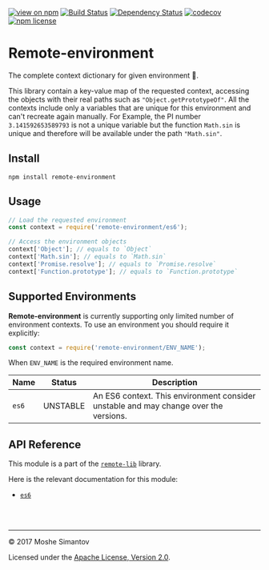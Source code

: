 [![view on npm](http://img.shields.io/npm/v/remote-environment.svg)](https://www.npmjs.org/package/remote-environment)
[![Build Status](https://travis-ci.org/remotelib/remote-lib.svg?branch=master)](https://travis-ci.org/remotelib/remote-lib)
[![Dependency Status](https://david-dm.org/remotelib/remote-lib.svg?path=packages/remote-environment)](https://david-dm.org/remotelib/remote-lib?path=packages/remote-environment)
[![codecov](https://codecov.io/gh/remotelib/remote-lib/branch/master/graph/badge.svg)](https://codecov.io/gh/remotelib/remote-lib)
[![npm license](https://img.shields.io/npm/l/remote-environment.svg)](LICENSE)

# Remote-environment
The complete context dictionary for given environment 💫.

This library contain a key-value map of the requested context, accessing the objects with their 
real paths such as `"Object.getPrototypeOf"`. All the contexts include only a variables that are 
unique for this environment and can't recreate again manually. For Example, the PI number 
`3.141592653589793` is not a unique variable but the function `Math.sin` is unique and therefore 
will be available under the path `"Math.sin"`.

## Install
```
npm install remote-environment
```

## Usage
```js
// Load the requested environment 
const context = require('remote-environment/es6');

// Access the environment objects
context['Object']; // equals to `Object`
context['Math.sin']; // equals to `Math.sin`
context['Promise.resolve']; // equals to `Promise.resolve`
context['Function.prototype']; // equals to `Function.prototype`
```

## Supported Environments

**Remote-environment** is currently supporting only limited number of environment contexts.
To use an environment you should require it explicitly:

```js
const context = require('remote-environment/ENV_NAME');
```

When `ENV_NAME` is the required environment name.

Name | Status | Description
--- | --- | ---
`es6` | UNSTABLE | An ES6 context. This environment consider unstable and may change over the versions.


## API Reference

This module is a part of the [`remote-lib`](https://github.com/remotelib/remote-lib) library.

Here is the relevant documentation for this module:

- [`es6`](https://remotelib.github.io/remote-lib/typedef/index.html#static-typedef-es6)

<br />
<br />

* * *

&copy; 2017 Moshe Simantov

Licensed under the [Apache License, Version 2.0](LICENSE).
